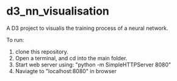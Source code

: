 # d3_nn_visualisation

A D3 project to visualis the training process of a neural network.

To run:
1. clone this repository.
2. Open a terminal, and cd into the main folder.
3. Start web server using: "python -m SimpleHTTPServer 8080"
4. Naviagte to "localhost:8080" in browser
